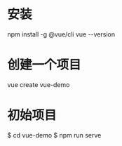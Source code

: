# 安装
npm install -g @vue/cli
vue --version

# 创建一个项目
vue create vue-demo

# 初始项目
 $ cd vue-demo
 $ npm run serve